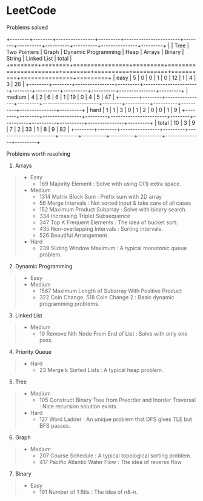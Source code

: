 # LeetCode
Problems solved

+--------+--------+----------------+---------+-----------------------+--------+----------+----------+----------+---------------+---------+
|        |   Tree |   Two Pointers |   Graph |   Dynamic Programming |   Heap |   Arrays |   Binary |   String |   Linked List |   total |
+========+========+================+=========+=======================+========+==========+==========+==========+===============+=========+
| easy   |      5 |              0 |       0 |                     1 |      0 |       12 |        1 |        4 |             3 |      26 |
+--------+--------+----------------+---------+-----------------------+--------+----------+----------+----------+---------------+---------+
| medium |      4 |              2 |       6 |                     6 |      1 |       19 |        0 |        4 |             5 |      47 |
+--------+--------+----------------+---------+-----------------------+--------+----------+----------+----------+---------------+---------+
| hard   |      1 |              1 |       3 |                     0 |      1 |        2 |        0 |        0 |             1 |       9 |
+--------+--------+----------------+---------+-----------------------+--------+----------+----------+----------+---------------+---------+
| total  |     10 |              3 |       9 |                     7 |      2 |       33 |        1 |        8 |             9 |      82 |
+--------+--------+----------------+---------+-----------------------+--------+----------+----------+----------+---------------+---------+

Problems worth resolving 

1. Arrays
>* Easy
>    * 169 Majority Element : Solve with using O(1) extra space.
>* Medium
>    * 1314 Matrix Block Sum : Prefix sum with 2D array
>    * 56 Merge Intervals : Not sorted input & take care of all cases
>    * 152 Maximum Product Subarray : Solve with binary search. 
>    * 334 Increasing Triplet Subsequence
>    * 347 Top K Frequent Elements : The idea of bucket sort.
>    * 435 Non-overlapping Intervals : Sorting intervals. 
>    * 526 Beautiful Arrangement
>* Hard
>    * 239 Sliding Window Maximum : A typical monotonic queue problem. 
2. Dynamic Programming
>* Easy
>* Medium
>    * 1567 Maximum Length of Subarray With Positive Product
>    * 322 Coin Change, 518 Coin Change 2 : Basic dynamic programming problems. 
3. Linked List
>* Medium
>    * 19 Remove Nth Node From End of List : Solve with only one pass.
4. Priority Queue
>* Hard
>    * 23 Merge k Sorted Lists : A typical heap problem. 
5. Tree
>* Medium
>    * 105 Construct Binary Tree from Preorder and Inorder Traversal : Nice recursion solution exists. 
>* Hard
>    * 127 Word Ladder : An unique problem that DFS gives TLE but BFS passes.
6. Graph
>* Medium
>    * 207 Course Schedule : A typical topological sorting problem. 
>    * 417 Pacific Atlantic Water Flow : The idea of reverse flow
7. Binary
>* Easy
>    * 191 Number of 1 Bits : The idea of n&-n.   
